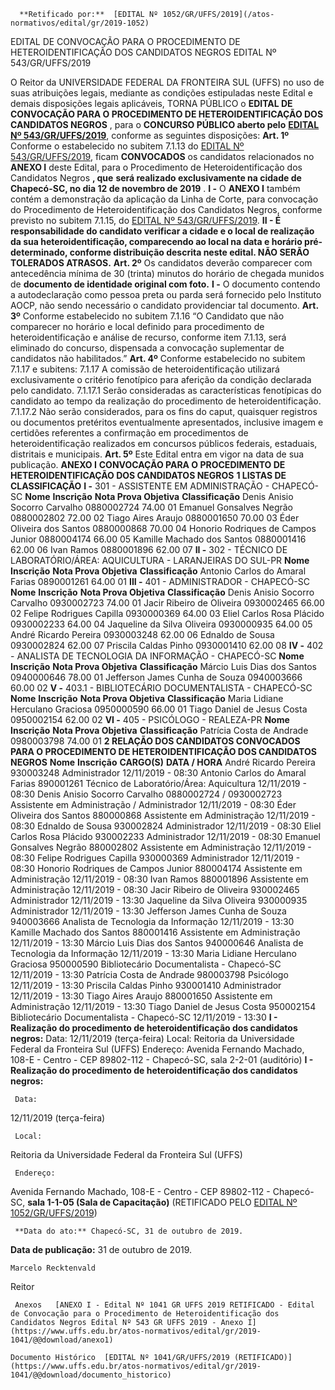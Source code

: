       **Retificado por:**  [EDITAL Nº 1052/GR/UFFS/2019](/atos-normativos/edital/gr/2019-1052) 

   EDITAL DE CONVOCAÇÃO PARA O PROCEDIMENTO DE HETEROIDENTIFICAÇÃO DOS CANDIDATOS NEGROS EDITAL Nº 543/GR/UFFS/2019  

 O Reitor da UNIVERSIDADE FEDERAL DA FRONTEIRA SUL (UFFS) no uso de suas atribuições legais, mediante as condições estipuladas neste Edital e demais disposições legais aplicáveis, TORNA PÚBLICO o **EDITAL DE** **CONVOCAÇÃO PARA O PROCEDIMENTO DE HETEROIDENTIFICAÇÃO DOS CANDIDATOS NEGROS** , para o **CONCURSO PÚBLICO aberto pelo**   [**EDITAL Nº 543/GR/UFFS/2019**](https://www.uffs.edu.br/atos-normativos/edital/gr/2019-0543), conforme as seguintes disposições:   **Art. 1º**  Conforme o estabelecido no subitem 7.1.13 do [EDITAL Nº 543/GR/UFFS/2019](https://www.uffs.edu.br/atos-normativos/edital/gr/2019-0543), ficam **CONVOCADOS**  os candidatos relacionados no **ANEXO I**  deste Edital, para o Procedimento de Heteroidentificação dos Candidatos Negros **, que** **será realizado exclusivamente na cidade de Chapecó-SC, no dia 12 de novembro de 2019** . **I -**  O **ANEXO I**  também contém a demonstração da aplicação da Linha de Corte, para convocação do Procedimento de Heteroidentificação dos Candidatos Negros, conforme previsto no subitem 7.1.15, do [EDITAL Nº 543/GR/UFFS/2019](https://www.uffs.edu.br/atos-normativos/edital/gr/2019-0543). **II - É responsabilidade do candidato verificar a cidade e o local de realização da sua heteroidentificação, comparecendo ao local na data e horário pré-determinado, conforme distribuição descrita neste edital. NÃO SERÃO TOLERADOS ATRASOS.**   **Art. 2º**  Os candidatos deverão comparecer com antecedência mínima de 30 (trinta) minutos do horário de chegada munidos de **documento de identidade original com foto.** **I -**  O documento contendo a autodeclaração como pessoa preta ou parda será fornecido pelo Instituto AOCP, não sendo necessário o candidato providenciar tal documento.   **Art. 3º**  Conforme estabelecido no subitem 7.1.16 “O Candidato que não comparecer no horário e local definido para procedimento de heteroidentificação e análise de recurso, conforme item 7.1.13, será eliminado do concurso, dispensada a convocação suplementar de candidatos não habilitados.”   **Art. 4º**  Conforme estabelecido no subitem 7.1.17 e subitens: 7.1.17 A comissão de heteroidentificação utilizará exclusivamente o critério fenotípico para aferição da condição declarada pelo candidato. 7.1.17.1 Serão consideradas as características fenotípicas do candidato ao tempo da realização do procedimento de heteroidentificação. 7.1.17.2 Não serão considerados, para os fins do caput, quaisquer registros ou documentos pretéritos eventualmente apresentados, inclusive imagem e certidões referentes a confirmação em procedimentos de heteroidentificação realizados em concursos públicos federais, estaduais, distritais e municipais.   **Art. 5º**  Este Edital entra em vigor na data de sua publicação.   **ANEXO I**  **CONVOCAÇÃO PARA O PROCEDIMENTO DE HETEROIDENTIFICAÇÃO DOS CANDIDATOS NEGROS**  **1 LISTAS DE CLASSIFICAÇÃO**  **I -**  301 - ASSISTENTE EM ADMINISTRAÇÃO - CHAPECÓ-SC     **Nome**   **Inscrição**   **Nota Prova Objetiva**   **Classificação**     Denis Anisio Socorro Carvalho   0880002724   74.00   01     Emanuel Gonsalves Negrão   0880002802   72.00   02     Tiago Aires Araujo   0880001650   70.00   03     Éder Oliveira dos Santos   0880000868   70.00   04     Honorio Rodriques de Campos Junior   0880004174   66.00   05     Kamille Machado dos Santos   0880001416   62.00   06     Ivan Ramos   0880001896   62.00   07      **II -**  302 - TÉCNICO DE LABORATÓRIO/ÁREA: AQUICULTURA - LARANJEIRAS DO SUL-PR     **Nome**   **Inscrição**   **Nota Prova Objetiva**   **Classificação**     Antonio Carlos do Amaral Farias   0890001261   64.00   01      **III -**  401 - ADMINISTRADOR - CHAPECÓ-SC     **Nome**   **Inscrição**   **Nota Prova Objetiva**   **Classificação**     Denis Anisio Socorro Carvalho   0930002723   74.00   01     Jacir Ribeiro de Oliveira   0930002465   66.00   02     Felipe Rodrigues Capilla   0930000369   64.00   03     Eliel Carlos Rosa Plácido   0930002233   64.00   04     Jaqueline da Silva Oliveira   0930000935   64.00   05     André Ricardo Pereira   0930003248   62.00   06     Ednaldo de Sousa   0930002824   62.00   07     Priscila Caldas Pinho   0930001410   62.00   08      **IV -**  402 - ANALISTA DE TECNOLOGIA DA INFORMAÇÃO - CHAPECÓ-SC     **Nome**   **Inscrição**   **Nota Prova Objetiva**   **Classificação**     Márcio Luis Dias dos Santos   0940000646   78.00   01     Jefferson James Cunha de Souza   0940003666   60.00   02      **V -**  403.1 - BIBLIOTECÁRIO DOCUMENTALISTA - CHAPECÓ-SC     **Nome**   **Inscrição**   **Nota Prova Objetiva**   **Classificação**     Maria Lidiane Herculano Graciosa   0950000590   66.00   01     Tiago Daniel de Jesus Costa   0950002154   62.00   02      **VI -**  405 - PSICÓLOGO - REALEZA-PR     **Nome**   **Inscrição**   **Nota Prova Objetiva**   **Classificação**     Patrícia Costa de Andrade   0980003798   74.00   01      **2 RELAÇÃO DOS CANDIDATOS CONVOCADOS PARA O PROCEDIMENTO DE HETEROIDENTIFICAÇÃO DOS CANDIDATOS NEGROS**     **Nome**   **Inscrição**   **CARGO(S)**   **DATA / HORA**     André Ricardo Pereira   930003248   Administrador   12/11/2019 - 08:30     Antonio Carlos do Amaral Farias   890001261   Técnico de Laboratório/Área: Aquicultura   12/11/2019 - 08:30     Denis Anisio Socorro Carvalho   0880002724 / 0930002723   Assistente em Administração / Administrador   12/11/2019 - 08:30     Éder Oliveira dos Santos   880000868   Assistente em Administração   12/11/2019 - 08:30     Ednaldo de Sousa   930002824   Administrador   12/11/2019 - 08:30     Eliel Carlos Rosa Plácido   930002233   Administrador   12/11/2019 - 08:30     Emanuel Gonsalves Negrão   880002802   Assistente em Administração   12/11/2019 - 08:30     Felipe Rodrigues Capilla   930000369   Administrador   12/11/2019 - 08:30     Honorio Rodriques de Campos Junior   880004174   Assistente em Administração   12/11/2019 - 08:30     Ivan Ramos   880001896   Assistente em Administração   12/11/2019 - 08:30     Jacir Ribeiro de Oliveira   930002465   Administrador   12/11/2019 - 13:30     Jaqueline da Silva Oliveira   930000935   Administrador   12/11/2019 - 13:30     Jefferson James Cunha de Souza   940003666   Analista de Tecnologia da Informação   12/11/2019 - 13:30     Kamille Machado dos Santos   880001416   Assistente em Administração   12/11/2019 - 13:30     Márcio Luis Dias dos Santos   940000646   Analista de Tecnologia da Informação   12/11/2019 - 13:30     Maria Lidiane Herculano Graciosa   950000590   Bibliotecário Documentalista - Chapecó-SC   12/11/2019 - 13:30     Patrícia Costa de Andrade   980003798   Psicólogo   12/11/2019 - 13:30     Priscila Caldas Pinho   930001410   Administrador   12/11/2019 - 13:30     Tiago Aires Araujo   880001650   Assistente em Administração   12/11/2019 - 13:30     Tiago Daniel de Jesus Costa   950002154   Bibliotecário Documentalista - Chapecó-SC   12/11/2019 - 13:30       **I - Realização do procedimento de heteroidentificação dos candidatos negros:**      Data:   12/11/2019 (terça-feira)     Local:   Reitoria da Universidade Federal da Fronteira Sul (UFFS)     Endereço:  Avenida Fernando Machado, 108-E - Centro - CEP 89802-112 - Chapecó-SC, sala 2-2-01 (auditório)       **I - Realização do procedimento de heteroidentificação dos candidatos negros:** 

     Data:

   12/11/2019 (terça-feira)

     Local:

   Reitoria da Universidade Federal da Fronteira Sul (UFFS)

     Endereço:

  Avenida Fernando Machado, 108-E - Centro - CEP 89802-112 - Chapecó-SC, **sala 1-1-05 (Sala de Capacitação)**     (RETIFICADO PELO [EDITAL Nº 1052/GR/UFFS/2019](https://www.uffs.edu.br/atos-normativos/edital/gr/2019-1052))   

     **Data do ato:** Chapecó-SC, 31 de outubro de 2019.   
 **Data de publicação:**  31 de outubro de 2019. 

    Marcelo Recktenvald   
 Reitor 

     Anexos   [ANEXO I - Edital Nº 1041 GR UFFS 2019 RETIFICADO - Edital de Convocação para o Procedimento de Heteroidentificação dos Candidatos Negros Edital Nº 543 GR UFFS 2019 - Anexo I](https://www.uffs.edu.br/atos-normativos/edital/gr/2019-1041/@@download/anexo1)  

    Documento Histórico  [EDITAL Nº 1041/GR/UFFS/2019 (RETIFICADO)](https://www.uffs.edu.br/atos-normativos/edital/gr/2019-1041/@@download/documento_historico)     
      